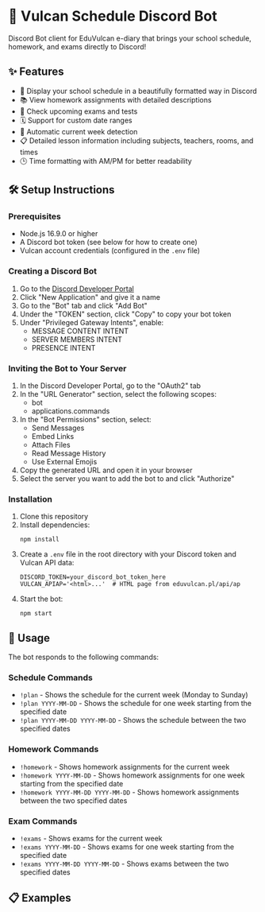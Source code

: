 # 🏫 Vulcan Schedule Discord Bot

Discord Bot client for EduVulcan e-diary that brings your school schedule, homework, and exams directly to Discord!

## ✨ Features

- 📅 Display your school schedule in a beautifully formatted way in Discord
- 📚 View homework assignments with detailed descriptions
- 📝 Check upcoming exams and tests
- 🗓️ Support for custom date ranges
- 🔄 Automatic current week detection
- 📋 Detailed lesson information including subjects, teachers, rooms, and times
- 🕒 Time formatting with AM/PM for better readability

## 🛠️ Setup Instructions

### Prerequisites

- Node.js 16.9.0 or higher
- A Discord bot token (see below for how to create one)
- Vulcan account credentials (configured in the `.env` file)

### Creating a Discord Bot

1. Go to the [Discord Developer Portal](https://discord.com/developers/applications)
2. Click "New Application" and give it a name
3. Go to the "Bot" tab and click "Add Bot"
4. Under the "TOKEN" section, click "Copy" to copy your bot token
5. Under "Privileged Gateway Intents", enable:
   - MESSAGE CONTENT INTENT
   - SERVER MEMBERS INTENT
   - PRESENCE INTENT

### Inviting the Bot to Your Server

1. In the Discord Developer Portal, go to the "OAuth2" tab
2. In the "URL Generator" section, select the following scopes:
   - bot
   - applications.commands
3. In the "Bot Permissions" section, select:
   - Send Messages
   - Embed Links
   - Attach Files
   - Read Message History
   - Use External Emojis
4. Copy the generated URL and open it in your browser
5. Select the server you want to add the bot to and click "Authorize"

### Installation

1. Clone this repository
2. Install dependencies:
   ```
   npm install
   ```
3. Create a `.env` file in the root directory with your Discord token and Vulcan API data:
   ```
   DISCORD_TOKEN=your_discord_bot_token_here
   VULCAN_APIAP='<html>...'  # HTML page from eduvulcan.pl/api/ap
   ```
4. Start the bot:
   ```
   npm start
   ```

## 🤖 Usage

The bot responds to the following commands:

### Schedule Commands
- `!plan` - Shows the schedule for the current week (Monday to Sunday)
- `!plan YYYY-MM-DD` - Shows the schedule for one week starting from the specified date
- `!plan YYYY-MM-DD YYYY-MM-DD` - Shows the schedule between the two specified dates

### Homework Commands
- `!homework` - Shows homework assignments for the current week
- `!homework YYYY-MM-DD` - Shows homework assignments for one week starting from the specified date
- `!homework YYYY-MM-DD YYYY-MM-DD` - Shows homework assignments between the two specified dates

### Exam Commands
- `!exams` - Shows exams for the current week
- `!exams YYYY-MM-DD` - Shows exams for one week starting from the specified date
- `!exams YYYY-MM-DD YYYY-MM-DD` - Shows exams between the two specified dates

## 📋 Examples
